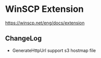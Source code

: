 # WinSCP Extension

https://winscp.net/eng/docs/extension

## ChangeLog

- GenerateHttpUrl support s3 hostmap file